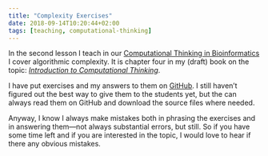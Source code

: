 ```yaml
---
title: "Complexity Exercises"
date: 2018-09-14T10:20:44+02:00
tags: [teaching, computational-thinking]
---
```


In the second lesson I teach in our [Computational Thinking in Bioinformatics](https://kursuskatalog.au.dk/da/course/82773/Computational-Thinking-in-Bioinformatics) I cover algorithmic complexity. It is chapter four in my (draft) book on the topic: [*Introduction to Computational Thinking*](https://leanpub.com/comp-thinking).

I have put exercises and my answers to them on [GitHub](https://github.com/mailund/computational-thinking-exercises/blob/master/Algorithmic_complexity/README.md). I still haven’t figured out the best way to give them to the students yet, but the can always read them on GitHub and download the source files where needed.

Anyway, I know I always make mistakes both in phrasing the exercises and in answering them—not always substantial errors, but still. So if you have some time left and if you are interested in the topic, I would love to hear if there any obvious mistakes.
